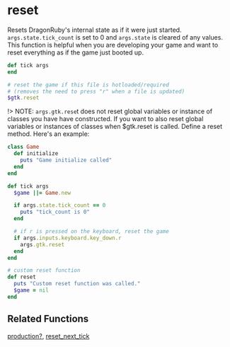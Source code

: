 # reset 
Resets DragonRuby's internal state as if it were just started. `args.state.tick_count` is set to 0 and `args.state` is cleared of any values. This function is helpful when you are developing your game and want to reset everything as if the game just booted up.

```ruby
def tick args
end

# reset the game if this file is hotloaded/required
# (removes the need to press "r" when a file is updated)
$gtk.reset
```

!> NOTE: `args.gtk.rese`t does not reset global variables or instance of classes you have have constructed. If you want to also reset global variables or instances of classes when $gtk.reset is called. Define a reset method. Here's an example:

```ruby
class Game
  def initialize
    puts "Game initialize called"
  end
end

def tick args
  $game ||= Game.new

  if args.state.tick_count == 0
    puts "tick_count is 0"
  end

  # if r is pressed on the keyboard, reset the game
  if args.inputs.keyboard.key_down.r
    args.gtk.reset
  end
end

# custom reset function
def reset
  puts "Custom reset function was called."
  $game = nil
end
```

## Related Functions

[production?](production.md), [reset_next_tick](reset_next_tick.md)
